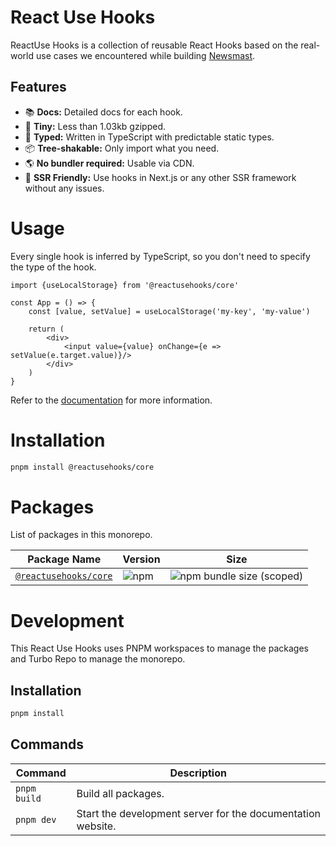 # React Use Hooks

ReactUse Hooks is a collection of reusable React Hooks based on the real-world use cases we encountered while building
[Newsmast](https://newsmast.org).

## Features

- 📚 **Docs:** Detailed docs for each hook.
- 🐣 **Tiny:** Less than 1.03kb gzipped.
- 🦾 **Typed:** Written in TypeScript with predictable static types.
- 📦 **Tree-shakable:** Only import what you need.
- 🌎 **No bundler required:** Usable via CDN.
- 🔋 **SSR Friendly:** Use hooks in Next.js or any other SSR framework without any issues.

# Usage

Every single hook is inferred by TypeScript, so you don't need to specify the type of the hook.

```tsx
import {useLocalStorage} from '@reactusehooks/core'

const App = () => {
    const [value, setValue] = useLocalStorage('my-key', 'my-value')

    return (
        <div>
            <input value={value} onChange={e => setValue(e.target.value)}/>
        </div>
    )
}
```

Refer to the [documentation](https://reactuse-hooks.vercel.app/) for more information.

# Installation

```bash
pnpm install @reactusehooks/core
```

# Packages

List of packages in this monorepo.

| Package Name                             | Version                                                                    | Size                                                                                                         |
|------------------------------------------|----------------------------------------------------------------------------|--------------------------------------------------------------------------------------------------------------|
| [`@reactusehooks/core`](./packages/core) | ![npm](https://img.shields.io/npm/v/@reactusehooks/core?style=flat-square) | ![npm bundle size (scoped)](https://img.shields.io/bundlephobia/min/@reactusehooks/core?logo=npm&style=flat) |

# Development

This React Use Hooks uses PNPM workspaces to manage the packages and Turbo Repo to manage the monorepo.

## Installation

```bash
pnpm install
```

## Commands

| Command      | Description                                                 |
|--------------|-------------------------------------------------------------|
| `pnpm build` | Build all packages.                                         |
| `pnpm dev`   | Start the development server for the documentation website. |
